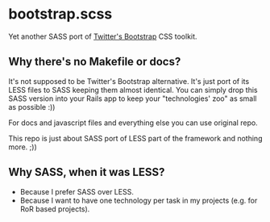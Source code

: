 bootstrap.scss
==============

Yet another SASS port of [Twitter's Bootstrap][1] CSS toolkit.


Why there's no Makefile or docs?
--------------------------------

It's not supposed to be Twitter's Bootstrap alternative. It's just port of its
LESS files to SASS keeping them almost identical. You can simply drop this SASS
version into your Rails app to keep your "technologies' zoo" as small as
possible :))

For docs and javascript files and everything else you can use original repo.

This repo is just about SASS port of LESS part of the framework and nothing
more. ;))


Why SASS, when it was LESS?
---------------------------

* Because I prefer SASS over LESS.
* Because I want to have one technology per task in my projects (e.g. for RoR
  based projects).


[1]: https://github.com/twitter/bootstrap